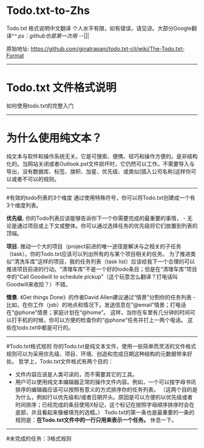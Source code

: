 # Todo.txt-to-Zhs
Todo.txt 格式说明中文翻译
个人水平有限，如有错误，请见谅。大部分Google翻译^_^
ps：github也是第一次用 -_-|||

原始地址: https://github.com/ginatrapani/todo.txt-cli/wiki/The-Todo.txt-Format

***

# Todo.txt 文件格式说明
如何使用todo.txt的完整入门

***

# 为什么使用纯文本？
纯文本与软件和操作系统无关。它是可搜索、便携、轻巧和操作方便的。是非结构化的。当网站关闭或者Outlook.pst文件损坏时，它仍然可以工作。不需要导入与导出，没有数据库、标签、旗帜、加星、优先级、或类似[插入公司名称]这样你可以或者不可以的规则。

***

#有效的todo列表的3个维度
通过使用特殊符号，你可以将Todo.txt创建成一个有3个维度列表。

__优先级.__ 你的Todo列表应该能够告诉你下一个你需要完成的最重要的事情， - 无论是通过项目或上下文或整体。你可以通过选择任务的优先级将它们放置到列表的顶端。

__项目.__ 推动一个大的项目（project前进的唯一途径是解决与之相关的子任务（task）。你的Todo.txt应该可以列出所有的与某个项目相关的任务。
为了推进类似“清洗车库”这样的项目，我的任务列表（task list）应该给我下一个合理的可以推进项目前进的行动。“清理车库”不是一个好的todo条目；但是在“清理车库”项目中的“Call Goodwill to schedule pickup”（这个玩意怎么翻译？打电话叫Goodwill来收拾？）不错。

__情景.__ 《Get things Done》的作者David Allen建议通过“情景”分割你的任务列表 - 比如，在你工作（job）的地点和情况下。发送信息在“@email”情景；打电话在“@phone”情景；家庭计划在“@home”。
这样，当你在车里有几分钟的时间可以打手机的时候，你可以方便的检查你的“@phone”任务并打上一两个电话。
这些在todo.txt中都是可行的。

***

#Todo.txt格式规则
你的Todo.txt是纯文本文件。使用一些简单而灵活的文件格式规则可以为采用优先级、项目、环境、创造和完成日期这种结构的元数据带来好处。
哲学上，Todo.txt文件格式有两个目的：
+ 文件内容应该是人类可读的，而不需要其它的工具。
+ 用户可以使用纯文本编辑器正常的操作文件内容。例如，一个可以按字母书讯排序的编辑器应该可以按照有意义的方式排序你的任务列表。
（这两个目的是为什么，例如行以优先级和/或者日期开头。原因是可以方便的以优先级或者时间排序；已经完成的条目使用X标记，这个标记在按照字母顺序排序时会在底部，并且看起来像被填充的选框。）
Todo.txt的第一条也是最重要的一条的规则是：__在Todo.txt文件中的一行只用来表示一个任务。__
休息一下。

***

#未完成的任务：3格式规则

